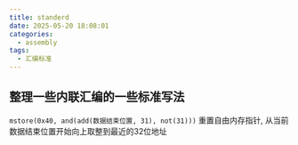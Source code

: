 ```yaml
---
title: standerd
date: 2025-05-20 18:08:01
categories:
  - assembly
tags:
  - 汇编标准
---
```



## 整理一些内联汇编的一些标准写法

`mstore(0x40, and(add(数据结束位置, 31), not(31)))`
重置自由内存指针, 从当前数据结束位置开始向上取整到最近的32位地址


